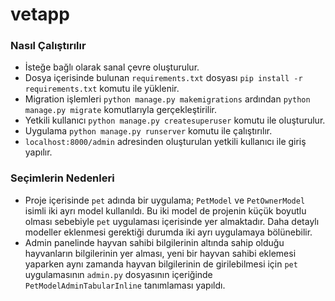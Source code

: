 # vetapp
### Nasıl Çalıştırılır
* İsteğe bağlı olarak sanal çevre oluşturulur.
* Dosya içerisinde bulunan `requirements.txt` dosyası `pip install -r requirements.txt` komutu ile yüklenir.
* Migration işlemleri `python manage.py makemigrations` ardından `python manage.py migrate` komutlarıyla gerçekleştirilir.
* Yetkili kullanıcı `python manage.py createsuperuser` komutu ile oluşturulur.
* Uygulama `python manage.py runserver` komutu ile çalıştırılır.
* `localhost:8000/admin` adresinden oluşturulan yetkili kullanıcı ile giriş yapılır.
### Seçimlerin Nedenleri
* Proje içerisinde `pet` adında bir uygulama; `PetModel` ve `PetOwnerModel` isimli iki ayrı model kullanıldı. 
Bu iki model de projenin küçük boyutlu olması sebebiyle `pet` uygulaması içerisinde yer almaktadır. 
Daha detaylı modeller eklenmesi gerektiği durumda iki ayrı uygulamaya bölünebilir.
* Admin panelinde hayvan sahibi bilgilerinin altında sahip olduğu hayvanların bilgilerinin yer alması,
yeni bir hayvan sahibi eklemesi yaparken aynı zamanda hayvan bilgilerinin de girilebilmesi için `pet` uygulamasının `admin.py` dosyasının içeriğinde
`PetModelAdminTabularInline` tanımlaması yapıldı.
